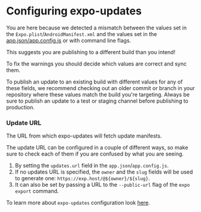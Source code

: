 # Configuring expo-updates

You are here because we detected a mismatch between the values set in the `Expo.plist`/`AndroidManifest.xml` and the values set in the [app.json/app.config.js](https://docs.expo.dev/versions/v42.0.0/config/app/#updates) or with command line flags.

This suggests you are publishing to a different build than you intend!

To fix the warnings you should decide which values are correct and sync them.

To publish an update to an existing build with different values for any of these fields, we recommend checking out an older commit or branch in your repository where these values match the build you're targeting. Always be sure to publish an update to a test or staging channel before publishing to production.

### Update URL

The URL from which expo-updates will fetch update manifests.

The update URL can be configured in a couple of different ways, so make sure to check each of them if you are confused by what you are seeing. 
  1. By setting the `updates.url` field in the `app.json`/`app.config.js`.
  2. If no updates URL is specified, the `owner` and the `slug` fields will be used to generate one: `https://exp.host/@${owner}/${slug}`. 
  3. It can also be set by passing a URL to the `--public-url` flag of the `expo export` command.

To learn more about `expo-updates` configuration look [here](https://github.com/expo/expo/blob/master/packages/expo-updates/README.md#configuration).
